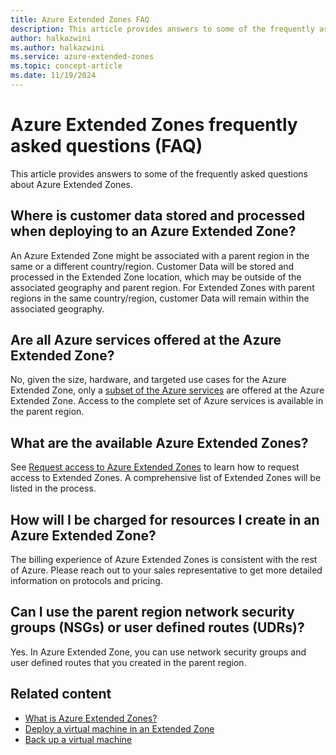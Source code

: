 ```yaml
---
title: Azure Extended Zones FAQ
description: This article provides answers to some of the frequently asked questions asked about Azure Extended Zones. 
author: halkazwini
ms.author: halkazwini
ms.service: azure-extended-zones
ms.topic: concept-article
ms.date: 11/19/2024
---
```


# Azure Extended Zones frequently asked questions (FAQ)

This article provides answers to some of the frequently asked questions about Azure Extended Zones.

## Where is customer data stored and processed when deploying to an Azure Extended Zone?

An Azure Extended Zone might be associated with a parent region in the same or a different country/region. Customer Data will be stored and processed in the Extended Zone location, which may be outside of the associated geography and parent region. For Extended Zones with parent regions in the same country/region, customer Data will remain within the associated geography.

## Are all Azure services offered at the Azure Extended Zone?

No, given the size, hardware, and targeted use cases for the Azure Extended Zone, only a [subset of the Azure services](overview.md#service-offerings-for-azure-extended-zones) are offered at the Azure Extended Zone. Access to the complete set of Azure services is available in the parent region.

## What are the available Azure Extended Zones?

See [Request access to Azure Extended Zones](request-access.md) to learn how to request access to Extended Zones. A comprehensive list of Extended Zones will be listed in the process.

## How will I be charged for resources I create in an Azure Extended Zone?

The billing experience of Azure Extended Zones is consistent with the rest of Azure. Please reach out to your sales representative to get more detailed information on protocols and pricing.

## Can I use the parent region network security groups (NSGs) or user defined routes (UDRs)?

Yes. In Azure Extended Zone, you can use network security groups and user defined routes that you created in the parent region.

## Related content

- [What is Azure Extended Zones?](overview.md)
- [Deploy a virtual machine in an Extended Zone](deploy-vm-portal.md)
- [Back up a virtual machine](backup-virtual-machine.md)

